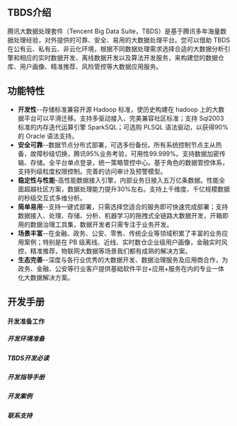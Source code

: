 ## TBDS介绍
腾讯大数据处理套件（Tencent Big Data Suite，TBDS）是基于腾讯多年海量数据处理经验，对外提供的可靠、安全、易用的大数据处理平台。您可以借助 TBDS 在公有云、私有云、非云化环境，根据不同数据处理需求选择合适的大数据分析引擎和相应的实时数据开发、离线数据开发以及算法开发服务，来构建您的数据仓库、用户画像、精准推荐、风险管控等大数据应用服务。   

## 功能特性
* <b>开发性</b>--存储标准兼容开源 Hadoop 标准，使历史构建在 hadoop 上的大数据平台可以平滑迁移。支持多驱动接入、完美兼容社区标准；支持 Sql2003 标准的内存迭代运算引擎 SparkSQL；可选购 PLSQL 语法驱动，以获得90%的 Oracle 语法支持。
* <b>安全可靠</b>--数据节点分布式部署，可选多份备份。所有系统控制节点主从热备，故障秒级切换，腾讯95%业务考验，可用性99.999%。支持数据加密传输、存储。全平台单点登录，统一策略管控中心。基于角色的数据管控体系，支持列级粒度权限控制。完善的访问审计及预警模型。
* <b>稳定性与性能</b>-高性能数据接入引擎，内部业务日接入五万亿条数据。性能全面超越社区方案，数据处理能力提升30%左右。支持上千维度、千亿规模数据的秒级交互式多维分析。
* <b>简单易用</b>--支持一键式部署，只需选择您适合的服务即可快速完成部署；支持数据接入、处理、存储、分析、机器学习的拖拽式全链路大数据开发，开箱即用的数据治理工具集，数据开发者只需专注于业务开发。
* <b>场景丰富</b>--在金融、政务、公安、零售、传统企业等领域积累了丰富的业务应用案例；特别是在 PB 级离线、近线、实时数仓企业级用户画像，金融实时风控，精准推荐，物联网大数据等场景我们都有成熟的解决方案。
* <b>生态完善</b>--深度与各行业优秀的大数据开发、数据治理服务及应用商合作，为政务、金融、公安等行业客户提供基础软件平台+应用+服务在内的专业一体化大数据解决方案。

## 开发手册
#### 开发准备工作
##### 开发环境准备
##### TBDS开发必读
##### 开发指导手册
##### 开发案例
##### 联系支持
